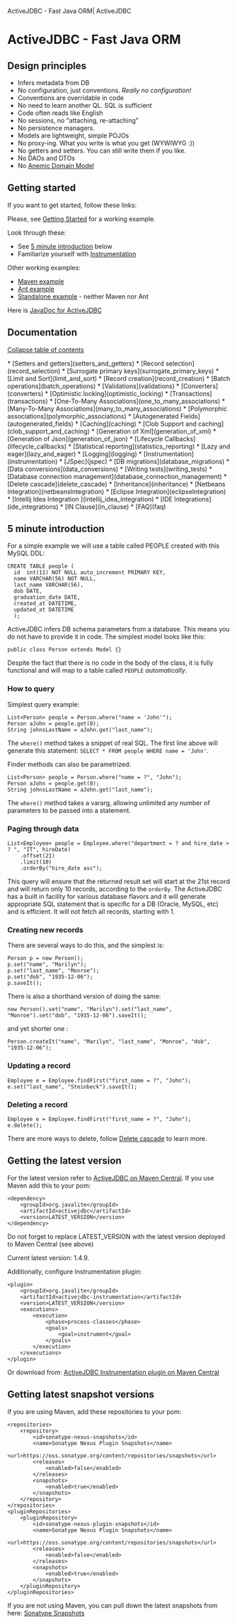 ActiveJDBC - Fast Java ORM| ActiveJDBC

# ActiveJDBC - Fast Java ORM


## Design principles

* Infers metadata from DB
* No configuration, just conventions. *Really no configuration!*
* Conventions are overridable in code
* No need to learn another QL. SQL is sufficient
* Code often reads like English
* No sessions, no "attaching, re-attaching"
* No persistence managers.
* Models are lightweight,  simple POJOs
* No proxy-ing. What you write is what you get (WYWIWYG :))
* No getters and setters. You can still write them if you like.
* No DAOs and DTOs
* No [Anemic Domain Model](http://www.martinfowler.com/bliki/AnemicDomainModel.html)


## Getting started

If you want to get started, follow these links:

Please, see [Getting Started](getting_started) for a working example.

Look through these:

* See [5 minute introduction](#minute-introduction) below
* Familiarize yourself with [Instrumentation](instrumentation)

Other working examples:

* [Maven example](https://github.com/javalite/simple-example)
* [Ant example](https://github.com/javalite/ant-example)
* [Standalone example](https://github.com/javalite/standalone-example) - neither Maven nor Ant

Here is [JavaDoc for ActiveJDBC](http://javalite.github.io/activejdbc/)

## Documentation

<a id="expand" href="javascript:void(0);"
   onclick="$('#docs').show('slow'); $('#expand').hide(); $('#collapse').show();" style="display:none">Expand
    table of contents</a>
<a id="collapse" href="javascript:void(0);"
   onclick="$('#docs').hide('slow'); $('#collapse').hide(); $('#expand').show();">Collapse table of
    contents</a>

<div id="docs">
* [Setters and getters](setters_and_getters)
* [Record selection](record_selection)
* [Surrogate primary keys](surrogate_primary_keys)
* [Limit and Sort](limit_and_sort)
* [Record creation](record_creation)
* [Batch operations](batch_operations)
* [Validations](validations)
* [Converters](converters)
* [Optimistic locking](optimistic_locking)
* [Transactions](transactions)
* [One-To-Many Associations](one_to_many_associations)
* [Many-To-Many Associations](many_to_many_associations)
* [Polymorphic associations](polymorphic_associations)
* [Autogenerated Fields](autogenerated_fields)
* [Caching](caching)
* [Clob Support and caching](clob_support_and_caching)
* [Generation of Xml](generation_of_xml)
* [Generation of Json](generation_of_json)
* [Lifecycle Callbacks](lifecycle_callbacks)
* [Statistical reporting](statistics_reporting)
* [Lazy and eager](lazy_and_eager)
* [Logging](logging)
* [Instrumentation](instrumentation)
* [JSpec](jspec)
* [DB migrations](database_migrations)
* [Data conversions](data_conversions)
* [Writing tests](writing_tests)
* [Database connection management](database_connection_management)
* [Delete cascade](delete_cascade)
* [Inheritance](inheritance)
* [Netbeans Integration](netbeansIntegration)
* [Eclipse Integration](eclipseIntegration)
* [Intellij Idea Integration ](intellij_idea_integration)
* [IDE Integrations](ide_integrations)
* [IN Clause](in_clause)
* [FAQ](faq)
</div>



## 5 minute introduction

For a simple example we will use a table called PEOPLE created with this MySQL DDL:

~~~~ {.sql}
CREATE TABLE people (
  id  int(11) NOT NULL auto_increment PRIMARY KEY,
  name VARCHAR(56) NOT NULL,
  last_name VARCHAR(56),
  dob DATE,
  graduation_date DATE,
  created_at DATETIME,
  updated_at DATETIME
  );
~~~~

ActiveJDBC infers DB schema parameters from a database. This means you do not have to provide it in code.
The simplest model looks like this:

~~~~ {.java}
public class Person extends Model {}
~~~~

Despite the fact that there is no code in the body of the class, it is fully functional and will
map to a table called `PEOPLE` *automatically*.

### How to query

Simplest query example:

~~~~ {.java}
List<Person> people = Person.where("name = 'John'");
Person aJohn = people.get(0);
String johnsLastName = aJohn.get("last_name");
~~~~

The `where()` method takes a snippet of real SQL. The first line above will generate this statement:
`SELECT * FROM people WHERE name = 'John'`.

Finder methods can also be parametrized:

~~~~ {.java}
List<Person> people = Person.where("name = ?", "John");
Person aJohn = people.get(0);
String johnsLastName = aJohn.get("last_name");
~~~~

The `where()` method takes a vararg, allowing unlimited any number of parameters to be passed into a statement.

### Paging through data

~~~~ {.java}
List<Employee> people = Employee.where("department = ? and hire_date > ? ", "IT", hireDate)
    .offset(21)
    .limit(10)
    .orderBy("hire_date asc");
~~~~

This query will ensure that the returned result set will start at the 21st record and will return only 10 records,
according to the `orderBy`. The ActiveJDBC has a built in facility for various database flavors and it will generate
appropriate SQL statement that is specific for a DB (Oracle, MySQL, etc) and is efficient. It will not fetch all
records, starting with 1.

### Creating new records

There are several ways to do this, and the simplest is:

~~~~ {.java}
Person p = new Person();
p.set("name", "Marilyn");
p.set("last_name", "Monroe");
p.set("dob", "1935-12-06");
p.saveIt();
~~~~

There is also a shorthand version of doing the same:

~~~~ {.java}
new Person().set("name", "Marilyn").set("last_name", "Monroe").set("dob", "1935-12-06").saveIt();
~~~~

and yet shorter one :

~~~~ {.java}
Person.createIt("name", "Marilyn", "last_name", "Monroe", "dob", "1935-12-06");
~~~~

### Updating a record

~~~~ {.java}
Employee e = Employee.findFirst("first_name = ?", "John");
e.set("last_name", "Steinbeck").saveIt();
~~~~

### Deleting a record

~~~~ {.java}
Employee e = Employee.findFirst("first_name = ?", "John");
e.delete();
~~~~

There are more ways to delete, follow [Delete cascade](delete_cascade) to learn more.

## Getting the latest version

For the latest version  refer to [ActiveJDBC on Maven Central](http://search.maven.org/#search%7Cga%7C1%7Cactivejdbc).
If you use Maven add this to your pom:

~~~~ {.xml}
<dependency>
    <groupId>org.javalite</groupId>
    <artifactId>activejdbc</artifactId>
    <version>LATEST_VERSION</version>
</dependency>
~~~~

Do not forget to replace LATEST_VERSION with the latest version deployed to Maven Central (see above)

Current latest version: 1.4.9.


Additionally, configure Instrumentation plugin:

~~~~ {.xml}
<plugin>
    <groupId>org.javalite</groupId>
    <artifactId>activejdbc-instrumentation</artifactId>
    <version>LATEST_VERSION</version>
    <executions>
        <execution>
            <phase>process-classes</phase>
            <goals>
                <goal>instrument</goal>
            </goals>
        </execution>
    </executions>
</plugin>
~~~~

Or download from: [ActiveJDBC Instrumentation plugin on Maven Central](http://search.maven.org/#search%7Cga%7C1%7Ca%3A%22activejdbc-instrumentation%22)

## Getting latest snapshot versions

If you are using Maven, add these repositories to your pom:

~~~~ {.xml}
<repositories>
    <repository>
        <id>sonatype-nexus-snapshots</id>
        <name>Sonatype Nexus Plugin Snapshots</name>
        <url>https://oss.sonatype.org/content/repositories/snapshots</url>
        <releases>
            <enabled>false</enabled>
        </releases>
        <snapshots>
            <enabled>true</enabled>
        </snapshots>
    </repository>
</repositories>
<pluginRepositories>
    <pluginRepository>
        <id>sonatype-nexus-plugin-snapshots</id>
        <name>Sonatype Nexus Plugin Snapshots</name>
        <url>https://oss.sonatype.org/content/repositories/snapshots</url>
        <releases>
            <enabled>false</enabled>
        </releases>
        <snapshots>
            <enabled>true</enabled>
        </snapshots>
    </pluginRepository>
</pluginRepositories>
~~~~

If you are not using Maven, you can pull down the latest snapshots from here:
<a href="https://oss.sonatype.org/content/repositories/snapshots/org/javalite/">Sonatype Snapshots</a>
